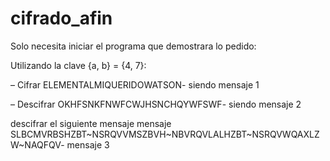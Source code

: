 # cifrado_afin
Solo necesita iniciar el programa que demostrara lo pedido:

Utilizando la clave {a, b} = {4, 7}:

– Cifrar ELEMENTALMIQUERIDOWATSON- siendo mensaje 1

– Descifrar OKHFSNKFNWFCWJHSNCHQYWFSWF- siendo mensaje 2

descifrar el siguiente mensaje
 mensaje SLBCMVRBSHZBT~NSRQVVMSZBVH~NBVRQVLALHZBT~NSRQVWQAXLZW~NAQFQV- mensaje 3

